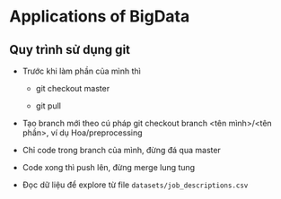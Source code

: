 <h1>Applications of BigData</h1>

<h2>Quy trình sử dụng git</h2>

- Trước khi làm phần của mình thì

    - git checkout master
      
    - git pull
      
- Tạo branch mới theo cú pháp git checkout branch <tên mình>/<tên phần>, ví dụ Hoa/preprocessing
  
- Chỉ code trong branch của mình, đừng đá qua master
  
- Code xong thì push lên, đừng merge lung tung

- Đọc dữ liệu để explore từ file `datasets/job_descriptions.csv`
